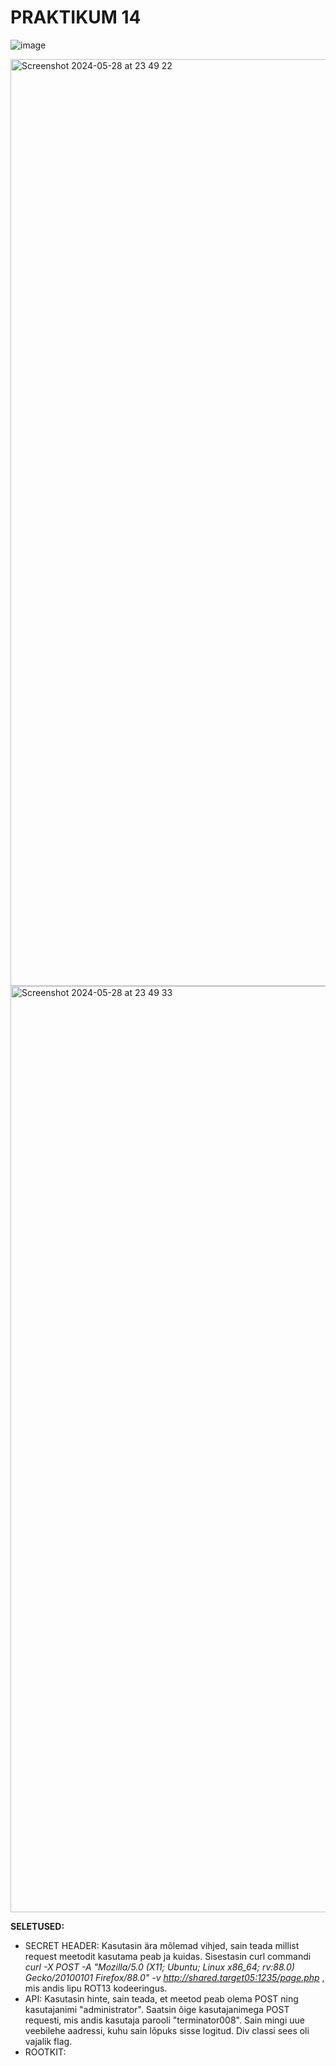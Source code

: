 # PRAKTIKUM 14

![image](https://github.com/alexandravoit/ANDMETURVE-2024/assets/145194484/bedc8ada-a62b-4129-abbb-4cf772298b4f)


<img width="1483" alt="Screenshot 2024-05-28 at 23 49 22" src="https://github.com/alexandravoit/ANDMETURVE-2024/assets/145194484/cc3300a7-4190-4767-831c-0801c1276153">
<img width="1482" alt="Screenshot 2024-05-28 at 23 49 33" src="https://github.com/alexandravoit/ANDMETURVE-2024/assets/145194484/a1c2e09b-b991-48ba-bbc4-189e7b6ecf6d">


**SELETUSED:**  

- SECRET HEADER: Kasutasin ära mõlemad vihjed, sain teada millist request meetodit kasutama peab ja kuidas. Sisestasin curl commandi _curl -X POST -A "Mozilla/5.0 (X11; Ubuntu; Linux x86_64; rv:88.0) Gecko/20100101 Firefox/88.0" -v http://shared.target05:1235/page.php_ , mis andis lipu ROT13 kodeeringus.
- API: Kasutasin hinte, sain teada, et meetod peab olema POST ning kasutajanimi "administrator". Saatsin õige kasutajanimega POST requesti, mis andis kasutaja parooli "terminator008". Sain mingi uue veebilehe aadressi, kuhu sain lõpuks sisse logitud. Div classi sees oli vajalik flag.
- ROOTKIT: 
